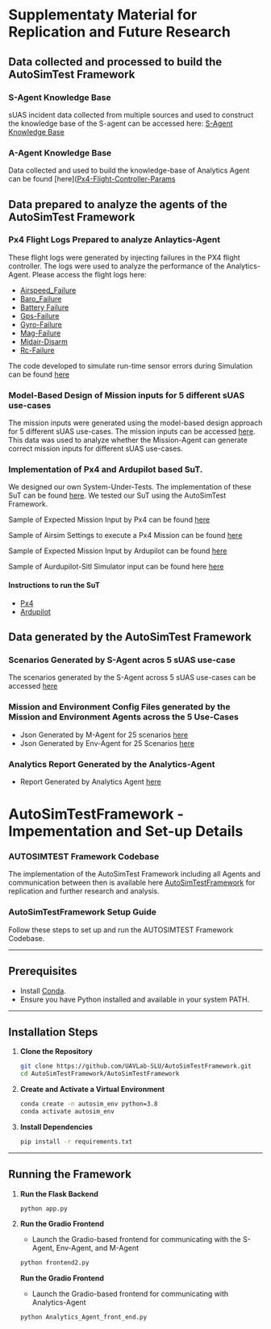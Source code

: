 

# Supplementaty Material for Replication and Future Research

## Data collected and processed to build the AutoSimTest Framework

### S-Agent Knowledge Base 
sUAS incident data collected from multiple sources and used to construct the knowledge base of the S-agent can be accessed here: [S-Agent Knowledge Base](https://anonymous.4open.science/r/AutoSimTestFramework-1F4D/AutoSIMTestFramework/knowledga_base.csv)

### A-Agent Knowledge Base
Data collected and used to build the knowledge-base of Analytics Agent can be found [here]([Px4-Flight-Controller-Params](https://anonymous.4open.science/r/AutoSimTestFramework-1F4D/Px4-Flight-Controller-Params/sub_para.csv)


## Data prepared to analyze the agents of the AutoSimTest Framework

### Px4 Flight Logs Prepared to analyze Anlaytics-Agent
These flight logs were generated by injecting failures in the PX4 flight controller. The logs were used to analyze the performance of the Analytics-Agent. Please access the flight logs here:
 
- [Airspeed_Failure](https://anonymous.4open.science/r/AutoSimTestFramework-1F4D/FlightLogs-FailureInjection/airspeed_fail/readme.md)
- [Baro_Failure](https://anonymous.4open.science/r/AutoSimTestFramework-1F4D/FlightLogs-FailureInjection/baro_fail/readme.md)
- [Battery Failure](https://anonymous.4open.science/r/AutoSimTestFramework-1F4D/FlightLogs-FailureInjection/battery_fail/readme.md)
- [Gps-Failure](https://anonymous.4open.science/r/AutoSimTestFramework-1F4D/FlightLogs-FailureInjection/gps_fail/readme.md)
- [Gyro-Failure](https://anonymous.4open.science/r/AutoSimTestFramework-1F4D/FlightLogs-FailureInjection/gyro_fail/readme.md)
- [Mag-Failure](https://anonymous.4open.science/r/AutoSimTestFramework-1F4D/FlightLogs-FailureInjection/mag_fail/readme.md)
- [Midair-Disarm](https://anonymous.4open.science/r/AutoSimTestFramework-1F4D/FlightLogs-FailureInjection/midair_disarm/readme.md)
- [Rc-Failure](https://anonymous.4open.science/r/AutoSimTestFramework-1F4D/FlightLogs-FailureInjection/rc_signal_fail/readme.md)
  
The code developed to simulate run-time sensor errors during Simulation can be found [here](https://anonymous.4open.science/r/AutoSimTestFramework-1F4D/SuT/px4/standalone/)

### Model-Based Design of Mission inputs for 5 different sUAS use-cases
The mission inputs were generated using the model-based design approach for 5 different sUAS use-cases. The mission inputs can be accessed [here](https://anonymous.4open.science/r/AutoSimTestFramework-1F4D/Sample-of-Expected-Output/Mission-Samples-For-Each-Use-Case/). This data was used to analyze whether the Mission-Agent can generate correct mission inputs for different sUAS use-cases.


### Implementation of Px4 and Ardupilot based SuT.
We designed our own System-Under-Tests. The implementation of these SuT can be found [here](https://anonymous.4open.science/r/AutoSimTestFramework-1F4D/SuT/). We tested our SuT using the AutoSimTest Framework. 

Sample of Expected Mission Input by Px4 can be found [here](https://anonymous.4open.science/r/AutoSimTestFramework-1F4D/Analysis/Feasibility/Px4_SuT/Autonomous_Navigation/missions.json)

Sample of Airsim Settings to execute a Px4 Mission can be found [here](https://anonymous.4open.science/r/AutoSimTestFramework-1F4D/SuT/px4/airsim-setting-sample.json)

Sample of Expected Mission Input by Ardupilot can be found [here](https://anonymous.4open.science/r/AutoSimTestFramework-1F4D/Analysis/Feasibility/Ardu_SuT/Autonomous_Navigation/missions.json)

Sample of Aurdupilot-Sitl Simulator input can be found here [here](https://anonymous.4open.science/r/AutoSimTestFramework-1F4D/Analysis/Feasibility/Ardu/Waypoint_Navigation/environment.json)

#### Instructions to run the SuT
- [Px4](https://anonymous.4open.science/r/AutoSimTestFramework-1F4D/SuT/px4/README.md)
- [Ardupilot](https://anonymous.4open.science/r/AutoSimTestFramework-1F4D/SuT/ardu/README.md)
## Data generated by the AutoSimTest Framework

### Scenarios Generated by S-Agent acros 5 sUAS use-case
The scenarios generated by the S-Agent across 5 sUAS use-cases can be accessed [here](https://anonymous.4open.science/r/AutoSimTestFramework-1F4D/Analysis/Generalizability/S-Agent-Scenario.xlsx)

### Mission and Environment Config Files generated by the Mission and Environment Agents across the 5 Use-Cases
- Json Generated by M-Agent for 25 scenarios [here](https://anonymous.4open.science/r/AutoSimTestFramework-1F4D/Agent_output/mission_json/)
- Json Generated by Env-Agent for 25 Scenarios  [here](https://anonymous.4open.science/r/AutoSimTestFramework-1F4D/Agent_output/Environment_json/)

### Analytics Report Generated by the Analytics-Agent
- Report Generated by Analytics Agent [here](https://anonymous.4open.science/r/AutoSimTestFramework-1F4D/Agent_output/) 

# AutoSimTestFramework - Impementation and Set-up Details

### AUTOSIMTEST Framework Codebase

The implementation of the AutoSimTest Framework including all Agents and communication between then is available here [AutoSimTestFramework](https://github.com/UAVLab-SLU/AutoSimTestFramework/tree/main/AutoSIMTestFramework) for replication and further research and analysis.

### AutoSimTestFramework Setup Guide

Follow these steps to set up and run the AUTOSIMTEST Framework Codebase.

---

## Prerequisites
- Install [Conda](https://docs.conda.io/en/latest/miniconda.html).
- Ensure you have Python installed and available in your system PATH.

---

## Installation Steps

1. **Clone the Repository**  
   ```bash
   git clone https://github.com/UAVLab-SLU/AutoSimTestFramework.git
   cd AutoSimTestFramework/AutoSimTestFramework
   ```

2. **Create and Activate a Virtual Environment**  
   ```bash
   conda create -n autosim_env python=3.8
   conda activate autosim_env
   ```

3. **Install Dependencies**  
   ```bash
   pip install -r requirements.txt
   ```

---

## Running the Framework

1. **Run the Flask Backend**  
   ```bash
   python app.py
   ```

2. **Run the Gradio Frontend** 
   - Launch the Gradio-based frontend for communicating with the S-Agent, Env-Agent, and M-Agent

   ```bash
   python frontend2.py
   ```

   **Run the Gradio Frontend**  
   - Launch the Gradio-based frontend for communicating with Analytics-Agent

   ```bash
   python Analytics_Agent_front_end.py
   ```
   

<!-- ## Px4 Flight Controller based SuT


## Ardupilot Flight Controller based SuT


### Execution Instructions -->


<!-- ## Other Common Components of SuT -->

<!-- ### Flight Control relay
Description:
`llm_relay` contains the code for the PX4 and ardu relay. The relay is responsible for communicating with the flight controller firmware using Mavsdk server. -->

<!-- ## Input Mission format

Waypoint based mission
first param is the speed of the drone
second param is the list of waypoints
```json
{
            "Mission": {
                "name": "Search_and_Rescue_Mission",
                "param": [
                    20,
                    [
                        [
                            0,
                            0,
                            0
                        ],
                        [
                            0,
                            10,
                            -5
                        ]
                    ]
                ]
            }
        }
```

Automated misson
```
{
    "Mission": {
        "name": "Search_and_Rescue_Mission",
        "mode": "auto",
        "center": [0, 0, 0],
        "radius": 10,
        "height": 5
    }
}
```
 -->





